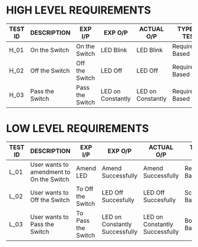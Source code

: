 # HIGH LEVEL REQUIREMENTS


| TEST ID      |  DESCRIPTION       |  EXP I/P        |  EXP O/P           |   ACTUAL O/P        |  TYPE OF TEST
|-----------   |------------------  |-------------    |-----------         |----------------     |-----------------
|H_01          |  On the Switch     |  On the Switch  |  LED Blink         |   LED Blink         |  Requirement Based
|H_02          |  Off the Switch    |  Off the Switch |  LED Off           |   LED Off           |  Requirement Based
|H_03          |  Pass the Switch   |  Pass the Switch|  LED on Constantly |   LED on Constantly |  Requirement Based



# LOW LEVEL REQUIREMENTS


| TEST ID      |  DESCRIPTION                                |  EXP I/P             |  EXP O/P                       |   ACTUAL O/P                     |  TYPE OF TEST
|-----------   |------------------                           |-------------         |-----------                     |----------------                  |-----------------
|L_01          |  User wants to amendment to On the Switch   |  Amend LED           |  Amend Successfully            |   Amend Successfully             |  Requirement Based
|L_02          |  User wants to Off the Switch               |  To Off the Switch   |  LED Off Succesfully           |   LED Off Succesfully            |  Scenario Based
|L_03          |  User wants to Pass the Switch              |  To Pass the Switch  |  LED on Constantly Successfully|   LED on Constantly Successfully |  Boundary Based

